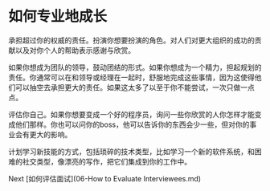 # 如何专业地成长

承担超过你的权威的责任。扮演你想要扮演的角色。对人们对更大组织的成功的贡献以及对你个人的帮助表示感谢与欣赏。

如果你想成为团队的领导，鼓动团结的形式。如果你想成为一个精力，担起规划的责任。你通常可以在和领导或经理在一起时，舒服地完成这些事情，因为这使得他们可以抽空去承担更大的责任。如果这太多了以至于你不能尝试，一次只做一点点。

评估你自己。如果你想要变成一个好的程序员，询问一些你欣赏的人你怎样才能变成他们那样。你也可以问你的boss，他可以告诉你的东西会少一些，但对你的事业会有更大的影响。

计划学习新技能的方式，包括琐碎的技术类型，比如学习一个新的软件系统，和困难的社交类型，像漂亮的写作，把它们集成到你的工作中。

Next [如何评估面试](06-How to Evaluate Interviewees.md)
